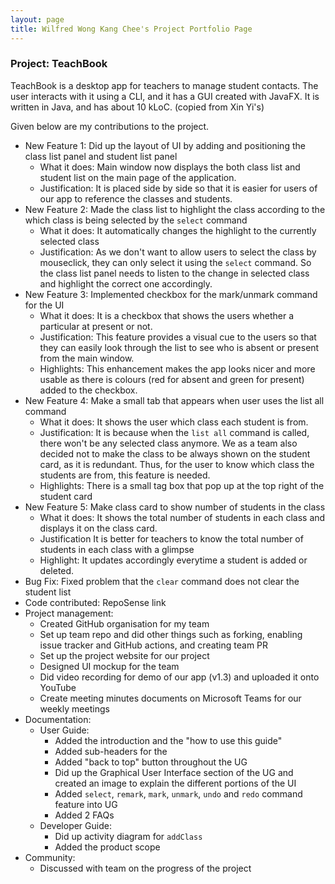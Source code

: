 ```yaml
---
layout: page
title: Wilfred Wong Kang Chee's Project Portfolio Page
---
```


### Project: TeachBook

TeachBook is a desktop app for teachers to manage student contacts. The user interacts with it using a CLI,
and it has a GUI created with JavaFX. It is written in Java, and has about 10 kLoC. (copied from Xin Yi's)

Given below are my contributions to the project.

* New Feature 1: Did up the layout of UI by adding and positioning the class list panel and student list panel
  * What it does: Main window now displays the both class list and student list on the main page of the application.
  * Justification: It is placed side by side so that it is easier for users of our app to reference the classes and students.
* New Feature 2: Made the class list to highlight the class according to the which class is being selected by the `select` command
  * What it does: It automatically changes the highlight to the currently selected class
  * Justification: As we don't want to allow users to select the class by mouseclick, they can only select it using the `select` command. So the class list panel needs to listen to the change in selected class and highlight the correct one accordingly.
* New Feature 3: Implemented checkbox for the mark/unmark command for the UI
  * What it does: It is a checkbox that shows the users whether a particular at present or not.
  * Justification: This feature provides a visual cue to the users so that they can easily look through the list to see who is absent or present from the main window.
  * Highlights: This enhancement makes the app looks nicer and more usable as there is colours (red for absent and green for present) added to the checkbox.
* New Feature 4: Make a small tab that appears when user uses the list all command
  * What it does: It shows the user which class each student is from.
  * Justification: It is because when the `list all` command is called, there won't be any selected class anymore. We as a team also decided not to make the class to be always shown on the student card, as it is redundant. Thus, for the user to know which class the students are from, this feature is needed.
  * Highlights: There is a small tag box that pop up at the top right of the student card 
* New Feature 5: Make class card to show number of students in the class
  * What it does: It shows the total number of students in each class and displays it on the class card.
  * Justification It is better for teachers to know the total number of students in each class with a glimpse
  * Highlight: It updates accordingly everytime a student is added or deleted.
* Bug Fix: Fixed problem that the `clear` command does not clear the student list
* Code contributed: RepoSense link
* Project management:
  * Created GitHub organisation for my team
  * Set up team repo and did other things such as forking, enabling issue tracker and GitHub actions, and creating team PR
  * Set up the project website for our project
  * Designed UI mockup for the team
  * Did video recording for demo of our app (v1.3) and uploaded it onto YouTube
  * Create meeting minutes documents on Microsoft Teams for our weekly meetings
* Documentation:
  * User Guide:
    * Added the introduction and the "how to use this guide"
    * Added sub-headers for the 
    * Added "back to top" button throughout the UG
    * Did up the Graphical User Interface section of the UG and created an image to explain the different portions of the UI
    * Added `select`, `remark`, `mark`, `unmark`, `undo` and `redo` command feature into UG
    * Added 2 FAQs
  * Developer Guide:
    * Did up activity diagram for `addClass`
    * Added the product scope
* Community:
  * Discussed with team on the progress of the project

  
